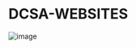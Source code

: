 # DCSA-WEBSITES

![image](https://user-images.githubusercontent.com/103920174/234016754-cc9d39d5-6c02-46b5-bccb-fe0616a95ec1.png)
